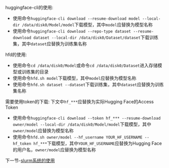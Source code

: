 huggingface-cli的使用:
* 使用命令`huggingface-cli download --resume-download model --local-dir /data/disk0/Model/model`下载模型，其中`model`应替换为模型名称
* 使用命令`huggingface-cli download --repo-type dataset --resume-download dataset --local-dir /data/disk0/Dataset/dataset`下载训练集，其中`dataset`应替换为训练集名称

hfd的使用:
* 使用命令`cd /data/disk0/Model`或命令`cd /data/disk0/Dataset`进入存储模型或训练集的目录
* 使用命令`hfd.sh model`下载模型，其中`model`应替换为模型名称
* 使用命令`hfd.sh dataset --dataset`下载训练集，其中`dataset`应替换为训练集名称

需要使用token的下载:
下文中`hf_***`应替换为实际Hugging Face的Access Token
* 使用命令`huggingface-cli download --token hf_*** --resume-download owner/model --local-dir /data/disk0/Model/model`下载模型，其中`owner/model`应替换为模型名称
* 使用命令`hfd.sh owner/model --hf_username YOUR_HF_USERNAME --hf_token hf_***`下载模型，其中`YOUR_HF_USERNAME`应替换为Hugging Face的用户名，`owner/model`应替换为模型名称

下一节-[slurm系统的使用](https://github.com/alkalimc/H100-Server-Guidebook/blob/main/chapter/general/slurm.md)
